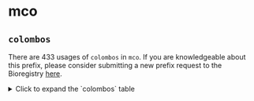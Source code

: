 # mco

## `colombos`

There are 433 usages of `colombos` in `mco`.
If you are knowledgeable about this prefix, please consider submitting a new prefix
request to the Bioregistry [here](https://github.com/biopragmatics/bioregistry/issues/new?assignees=cthoyt&labels=New%2CPrefix&template=new-prefix.yml&title=%5BResource%5D%3A%20colombos).

<details>
<summary>Click to expand the `colombos` table</summary>

| curie                                   |   usages | nodes                                                     |
|-----------------------------------------|----------|-----------------------------------------------------------|
| colombos:MEDIUM.PENASSAY                |        1 | [MCO:0000033](http://purl.obolibrary.org/obo/MCO_0000033) |
| colombos:GraL.OVEREXPRESSION            |        1 | [MCO:0000041](http://purl.obolibrary.org/obo/MCO_0000041) |
| colombos:OD600                          |        1 | [MCO:0000059](http://purl.obolibrary.org/obo/MCO_0000059) |
| colombos:OD600:0.6-0.3                  |        1 | [MCO:0000060](http://purl.obolibrary.org/obo/MCO_0000060) |
| colombos:OD600:0.25                     |        1 | [MCO:0000062](http://purl.obolibrary.org/obo/MCO_0000062) |
| colombos:OD600:1.5                      |        1 | [MCO:0000063](http://purl.obolibrary.org/obo/MCO_0000063) |
| colombos:OD600:0.5                      |        1 | [MCO:0000064](http://purl.obolibrary.org/obo/MCO_0000064) |
| colombos:OD600:0.5-0.1                  |        1 | [MCO:0000066](http://purl.obolibrary.org/obo/MCO_0000066) |
| colombos:greA_b3181.OVEREXPRESSION      |        1 | [MCO:0000070](http://purl.obolibrary.org/obo/MCO_0000070) |
| colombos:GROWTH.PLANKTONIC              |        1 | [MCO:0000085](http://purl.obolibrary.org/obo/MCO_0000085) |
| colombos:arcA_b4401.DELETION            |        1 | [MCO:0000093](http://purl.obolibrary.org/obo/MCO_0000093) |
| colombos:cra.DELETION                   |        1 | [MCO:0000095](http://purl.obolibrary.org/obo/MCO_0000095) |
| colombos:crp_b3357.DELETION             |        1 | [MCO:0000096](http://purl.obolibrary.org/obo/MCO_0000096) |
| colombos:fhlA_b2731.DELETION            |        1 | [MCO:0000098](http://purl.obolibrary.org/obo/MCO_0000098) |
| colombos:fnr_b1334.DELETION             |        1 | [MCO:0000099](http://purl.obolibrary.org/obo/MCO_0000099) |
| colombos:ihfB_b0912.DELETION            |        1 | [MCO:0000103](http://purl.obolibrary.org/obo/MCO_0000103) |
| colombos:lrp_b0889.DELETION             |        1 | [MCO:0000104](http://purl.obolibrary.org/obo/MCO_0000104) |
| colombos:narL_b1221.DELETION            |        1 | [MCO:0000109](http://purl.obolibrary.org/obo/MCO_0000109) |
| colombos:oxyR_b3961.DELETION            |        1 | [MCO:0000111](http://purl.obolibrary.org/obo/MCO_0000111) |
| colombos:relA_b2784.DELETION            |        1 | [MCO:0000113](http://purl.obolibrary.org/obo/MCO_0000113) |
| colombos:rpoS_b2741.DELETION            |        1 | [MCO:0000114](http://purl.obolibrary.org/obo/MCO_0000114) |
| colombos:sdiA_b1916.DELETION            |        1 | [MCO:0000116](http://purl.obolibrary.org/obo/MCO_0000116) |
| colombos:soxR_b4063.DELETION            |        1 | [MCO:0000117](http://purl.obolibrary.org/obo/MCO_0000117) |
| colombos:soxS_b4062.DELETION            |        1 | [MCO:0000119](http://purl.obolibrary.org/obo/MCO_0000119) |
| colombos:spoT_b3650.DELETION            |        1 | [MCO:0000120](http://purl.obolibrary.org/obo/MCO_0000120) |
| colombos:HEATSHOCK                      |        1 | [MCO:0000172](http://purl.obolibrary.org/obo/MCO_0000172) |
| colombos:rpoE_b2573.OVEREXPRESSION      |        1 | [MCO:0000195](http://purl.obolibrary.org/obo/MCO_0000195) |
| colombos:TEMPERATURE:37-7°C             |        1 | [MCO:0000197](http://purl.obolibrary.org/obo/MCO_0000197) |
| colombos:TEMPERATURE:32°C               |        1 | [MCO:0000198](http://purl.obolibrary.org/obo/MCO_0000198) |
| colombos:TEMPERATURE:37°C               |        1 | [MCO:0000199](http://purl.obolibrary.org/obo/MCO_0000199) |
| colombos:GLUCOSE:2_g/L                  |        1 | [MCO:0000278](http://purl.obolibrary.org/obo/MCO_0000278) |
| colombos:GROWTH.PHASE_UNKNOWN           |        1 | [MCO:0000342](http://purl.obolibrary.org/obo/MCO_0000342) |
| colombos:pH:5                           |        1 | [MCO:0000356](http://purl.obolibrary.org/obo/MCO_0000356) |
| colombos:pH:7                           |        1 | [MCO:0000360](http://purl.obolibrary.org/obo/MCO_0000360) |
| colombos:pH:7.6                         |        1 | [MCO:0000361](http://purl.obolibrary.org/obo/MCO_0000361) |
| colombos:GROWTH.LAG:+1                  |        1 | [MCO:0000364](http://purl.obolibrary.org/obo/MCO_0000364) |
| colombos:GROWTH.EXPONENTIAL:+1          |        1 | [MCO:0000366](http://purl.obolibrary.org/obo/MCO_0000366) |
| colombos:GROWTH.TRANSITION              |        1 | [MCO:0000367](http://purl.obolibrary.org/obo/MCO_0000367) |
| colombos:GROWTH.STATIONARY:+1           |        1 | [MCO:0000368](http://purl.obolibrary.org/obo/MCO_0000368) |
| colombos:leuO.OVEREXPRESSION            |        1 | [MCO:0000377](http://purl.obolibrary.org/obo/MCO_0000377) |
| colombos:GROWTH_RATE:0.11-0.03h-1       |        1 | [MCO:0000386](http://purl.obolibrary.org/obo/MCO_0000386) |
| colombos:GROWTH_RATE:0.11h-1            |        1 | [MCO:0000387](http://purl.obolibrary.org/obo/MCO_0000387) |
| colombos:GROWTH_RATE:0.1h-1             |        1 | [MCO:0000388](http://purl.obolibrary.org/obo/MCO_0000388) |
| colombos:GROWTH_RATE:0.46-0.26h-1       |        1 | [MCO:0000389](http://purl.obolibrary.org/obo/MCO_0000389) |
| colombos:GROWTH_RATE:0.11+0.10h-1       |        1 | [MCO:0000390](http://purl.obolibrary.org/obo/MCO_0000390) |
| colombos:GROWTH_RATE:0.11+0.15h-1       |        1 | [MCO:0000391](http://purl.obolibrary.org/obo/MCO_0000391) |
| colombos:GROWTH_RATE:0.46-0.17h-1       |        1 | [MCO:0000392](http://purl.obolibrary.org/obo/MCO_0000392) |
| colombos:GROWTH_RATE:0.3h-1             |        1 | [MCO:0000393](http://purl.obolibrary.org/obo/MCO_0000393) |
| colombos:GROWTH_RATE:0.11+0.20h-1       |        1 | [MCO:0000394](http://purl.obolibrary.org/obo/MCO_0000394) |
| colombos:GROWTH_RATE:0.11+0.25h-1       |        1 | [MCO:0000395](http://purl.obolibrary.org/obo/MCO_0000395) |
| colombos:GROWTH_RATE:0.46-0.07h-1       |        1 | [MCO:0000396](http://purl.obolibrary.org/obo/MCO_0000396) |
| colombos:GROWTH_RATE:0.4h-1             |        1 | [MCO:0000397](http://purl.obolibrary.org/obo/MCO_0000397) |
| colombos:GROWTH_RATE:0.46h-1            |        1 | [MCO:0000398](http://purl.obolibrary.org/obo/MCO_0000398) |
| colombos:GROWTH_RATE:0.11+0.37h-1       |        1 | [MCO:0000399](http://purl.obolibrary.org/obo/MCO_0000399) |
| colombos:GROWTH_RATE:0.1+0.5h-1         |        1 | [MCO:0000400](http://purl.obolibrary.org/obo/MCO_0000400) |
| colombos:GROWTH_RATE:0.1+0.6h-1         |        1 | [MCO:0000401](http://purl.obolibrary.org/obo/MCO_0000401) |
| colombos:gyrA_b2231.D82G_VARIANT        |        1 | [MCO:0000402](http://purl.obolibrary.org/obo/MCO_0000402) |
| colombos:hha_b0460.13D6_VARIANT         |        1 | [MCO:0000403](http://purl.obolibrary.org/obo/MCO_0000403) |
| colombos:hha_b0460.24E9_VARIANT         |        1 | [MCO:0000404](http://purl.obolibrary.org/obo/MCO_0000404) |
| colombos:fhlA_b2731.133_VARIANT         |        1 | [MCO:0000405](http://purl.obolibrary.org/obo/MCO_0000405) |
| colombos:hns_b1237.K57N_VARIANT         |        1 | [MCO:0000406](http://purl.obolibrary.org/obo/MCO_0000406) |
| colombos:mqsR_b3022.2-1_VARIANT         |        1 | [MCO:0000407](http://purl.obolibrary.org/obo/MCO_0000407) |
| colombos:KANAMYCIN:30µg/ml              |        1 | [MCO:0000408](http://purl.obolibrary.org/obo/MCO_0000408) |
| colombos:KANAMYCIN:5µg/ml               |        1 | [MCO:0000409](http://purl.obolibrary.org/obo/MCO_0000409) |
| colombos:SODIUM_BENZOATE:0+0.5%_vol/vol |        1 | [MCO:0000410](http://purl.obolibrary.org/obo/MCO_0000410) |
| colombos:CORM-3:100uM                   |        1 | [MCO:0000411](http://purl.obolibrary.org/obo/MCO_0000411) |
| colombos:IAA:0.5mM                      |        1 | [MCO:0000412](http://purl.obolibrary.org/obo/MCO_0000412) |
| colombos:CO2:5%VOL                      |        1 | [MCO:0000413](http://purl.obolibrary.org/obo/MCO_0000413) |
| colombos:GALACTOSE:4g/L                 |        1 | [MCO:0000414](http://purl.obolibrary.org/obo/MCO_0000414) |
| colombos:LACTOSE:0.15%                  |        1 | [MCO:0000415](http://purl.obolibrary.org/obo/MCO_0000415) |
| colombos:GLYCINE_BETAINE:1mM            |        1 | [MCO:0000416](http://purl.obolibrary.org/obo/MCO_0000416) |
| colombos:GENTAMICIN:5µg/ml              |        1 | [MCO:0000417](http://purl.obolibrary.org/obo/MCO_0000417) |
| colombos:CEFOTAXIME:0.13µg/ml           |        1 | [MCO:0000418](http://purl.obolibrary.org/obo/MCO_0000418) |
| colombos:MEVALONATE:0.01M               |        1 | [MCO:0000419](http://purl.obolibrary.org/obo/MCO_0000419) |
| colombos:MEVALONATE:0.02M               |        1 | [MCO:0000420](http://purl.obolibrary.org/obo/MCO_0000420) |
| colombos:PEROXYNITRITE:300µM            |        1 | [MCO:0000421](http://purl.obolibrary.org/obo/MCO_0000421) |
| colombos:AMOXICILLIN:1μg/ml             |        1 | [MCO:0000422](http://purl.obolibrary.org/obo/MCO_0000422) |
| colombos:GLYPHOSATE:0.2M                |        1 | [MCO:0000423](http://purl.obolibrary.org/obo/MCO_0000423) |
| colombos:CISPLATIN:150uM                |        1 | [MCO:0000424](http://purl.obolibrary.org/obo/MCO_0000424) |
| colombos:BUTANOL:0.8volume_%            |        1 | [MCO:0000426](http://purl.obolibrary.org/obo/MCO_0000426) |
| colombos:BUTANOL:0.9volume_%            |        1 | [MCO:0000427](http://purl.obolibrary.org/obo/MCO_0000427) |
| colombos:BUTANOL:1volume_%              |        1 | [MCO:0000428](http://purl.obolibrary.org/obo/MCO_0000428) |
| colombos:ISOBUTANOL:0.5%volume/vo       |        1 | [MCO:0000429](http://purl.obolibrary.org/obo/MCO_0000429) |
| colombos:ISOBUTANOL:1%volume/vo         |        1 | [MCO:0000430](http://purl.obolibrary.org/obo/MCO_0000430) |
| colombos:AZLOCILLIN:10μg/ml             |        1 | [MCO:0000431](http://purl.obolibrary.org/obo/MCO_0000431) |
| colombos:KCN:100µM                      |        1 | [MCO:0000432](http://purl.obolibrary.org/obo/MCO_0000432) |
| colombos:CEFSULODIN:10µg/ml             |        1 | [MCO:0000433](http://purl.obolibrary.org/obo/MCO_0000433) |
| colombos:CEFSULODIN:60µg/ml             |        1 | [MCO:0000434](http://purl.obolibrary.org/obo/MCO_0000434) |
| colombos:ENROFLOXACINE:0.125µg/ml       |        1 | [MCO:0000435](http://purl.obolibrary.org/obo/MCO_0000435) |
| colombos:ENROFLOXACINE:128µg/ml         |        1 | [MCO:0000436](http://purl.obolibrary.org/obo/MCO_0000436) |
| colombos:MANOSE:1%                      |        1 | [MCO:0000437](http://purl.obolibrary.org/obo/MCO_0000437) |
| colombos:ERYTHROMYCIN:0.075_g/L         |        1 | [MCO:0000438](http://purl.obolibrary.org/obo/MCO_0000438) |
| colombos:MECILLINAM:0.03µg/ml           |        1 | [MCO:0000439](http://purl.obolibrary.org/obo/MCO_0000439) |
| colombos:MECILLINAM:0.3µg/ml            |        1 | [MCO:0000440](http://purl.obolibrary.org/obo/MCO_0000440) |
| colombos:BICYCLOMYCIN:100mcg/ml         |        1 | [MCO:0000441](http://purl.obolibrary.org/obo/MCO_0000441) |
| colombos:BICYCLOMYCIN:10mcg/ml          |        1 | [MCO:0000442](http://purl.obolibrary.org/obo/MCO_0000442) |
| colombos:BICYCLOMYCIN:25mcg/ml          |        1 | [MCO:0000443](http://purl.obolibrary.org/obo/MCO_0000443) |
| colombos:IPTG:1mM                       |        1 | [MCO:0000444](http://purl.obolibrary.org/obo/MCO_0000444) |
| colombos:IPTG:2mM                       |        1 | [MCO:0000445](http://purl.obolibrary.org/obo/MCO_0000445) |
| colombos:SHX:0.5mg/ml                   |        1 | [MCO:0000446](http://purl.obolibrary.org/obo/MCO_0000446) |
| colombos:ISOPENTENOL:0.2vol%            |        1 | [MCO:0000447](http://purl.obolibrary.org/obo/MCO_0000447) |
| colombos:AMPICILIN:20µg/ml              |        1 | [MCO:0000448](http://purl.obolibrary.org/obo/MCO_0000448) |
| colombos:AMPICILIN:5µg/ml               |        1 | [MCO:0000449](http://purl.obolibrary.org/obo/MCO_0000449) |
| colombos:H2O2:0.01mM                    |        1 | [MCO:0000450](http://purl.obolibrary.org/obo/MCO_0000450) |
| colombos:nrdB_b2235.OVEREXPRESSION      |        1 | [MCO:0000451](http://purl.obolibrary.org/obo/MCO_0000451) |
| colombos:umuD_b1183.OVEREXPRESSION      |        1 | [MCO:0000452](http://purl.obolibrary.org/obo/MCO_0000452) |
| colombos:recA_b2699.OVEREXPRESSION      |        1 | [MCO:0000453](http://purl.obolibrary.org/obo/MCO_0000453) |
| colombos:cpxR_b3912.OVEREXPRESSION      |        1 | [MCO:0000454](http://purl.obolibrary.org/obo/MCO_0000454) |
| colombos:nupC_b2393.OVEREXPRESSION      |        1 | [MCO:0000455](http://purl.obolibrary.org/obo/MCO_0000455) |
| colombos:galF_b2042.OVEREXPRESSION      |        1 | [MCO:0000456](http://purl.obolibrary.org/obo/MCO_0000456) |
| colombos:accA_b0185.OVEREXPRESSION      |        1 | [MCO:0000457](http://purl.obolibrary.org/obo/MCO_0000457) |
| colombos:mcrB_b4346.OVEREXPRESSION      |        1 | [MCO:0000458](http://purl.obolibrary.org/obo/MCO_0000458) |
| colombos:menC_b2261.OVEREXPRESSION      |        1 | [MCO:0000459](http://purl.obolibrary.org/obo/MCO_0000459) |
| colombos:cspF_b1558.OVEREXPRESSION      |        1 | [MCO:0000460](http://purl.obolibrary.org/obo/MCO_0000460) |
| colombos:dpiA_b0620.OVEREXPRESSIONx2    |        1 | [MCO:0000461](http://purl.obolibrary.org/obo/MCO_0000461) |
| colombos:accC_b3256.OVEREXPRESSION      |        1 | [MCO:0000462](http://purl.obolibrary.org/obo/MCO_0000462) |
| colombos:ruvA_b1861.OVEREXPRESSION      |        1 | [MCO:0000463](http://purl.obolibrary.org/obo/MCO_0000463) |
| colombos:minD_b1175.OVEREXPRESSION      |        1 | [MCO:0000464](http://purl.obolibrary.org/obo/MCO_0000464) |
| colombos:uspA_b3495.OVEREXPRESSION      |        1 | [MCO:0000465](http://purl.obolibrary.org/obo/MCO_0000465) |
| colombos:folA_b0048.OVEREXPRESSION      |        1 | [MCO:0000466](http://purl.obolibrary.org/obo/MCO_0000466) |
| colombos:hlpA.OVEREXPRESSION            |        1 | [MCO:0000467](http://purl.obolibrary.org/obo/MCO_0000467) |
| colombos:xylR.OVEREXPRESSION            |        1 | [MCO:0000468](http://purl.obolibrary.org/obo/MCO_0000468) |
| colombos:pyrC_b1062.OVEREXPRESSION      |        1 | [MCO:0000469](http://purl.obolibrary.org/obo/MCO_0000469) |
| colombos:ghoS_b4128.OVEREXPRESSION      |        1 | [MCO:0000470](http://purl.obolibrary.org/obo/MCO_0000470) |
| colombos:ihfB_b0912.OVEREXPRESSION      |        1 | [MCO:0000471](http://purl.obolibrary.org/obo/MCO_0000471) |
| colombos:yebF_b1847.OVEREXPRESSION      |        1 | [MCO:0000472](http://purl.obolibrary.org/obo/MCO_0000472) |
| colombos:fadR_b1187.OVEREXPRESSION      |        1 | [MCO:0000473](http://purl.obolibrary.org/obo/MCO_0000473) |
| colombos:dinP_b0231.OVEREXPRESSION      |        1 | [MCO:0000474](http://purl.obolibrary.org/obo/MCO_0000474) |
| colombos:nrdA_b2234.OVEREXPRESSION      |        1 | [MCO:0000475](http://purl.obolibrary.org/obo/MCO_0000475) |
| colombos:holD_b4372.OVEREXPRESSION      |        1 | [MCO:0000476](http://purl.obolibrary.org/obo/MCO_0000476) |
| colombos:fklB_b4207.OVEREXPRESSION      |        1 | [MCO:0000477](http://purl.obolibrary.org/obo/MCO_0000477) |
| colombos:rpoS_b2741.OVEREXPRESSION      |        1 | [MCO:0000478](http://purl.obolibrary.org/obo/MCO_0000478) |
| colombos:mqsR_b3022.OVEREXPRESSION      |        1 | [MCO:0000479](http://purl.obolibrary.org/obo/MCO_0000479) |
| colombos:gyrI_b2009.OVEREXPRESSION      |        1 | [MCO:0000480](http://purl.obolibrary.org/obo/MCO_0000480) |
| colombos:greB_b3406.OVEREXPRESSION      |        1 | [MCO:0000481](http://purl.obolibrary.org/obo/MCO_0000481) |
| colombos:emrR.OVEREXPRESSION            |        1 | [MCO:0000482](http://purl.obolibrary.org/obo/MCO_0000482) |
| colombos:dinI_b1061.OVEREXPRESSION      |        1 | [MCO:0000483](http://purl.obolibrary.org/obo/MCO_0000483) |
| colombos:relE_b1563.OVEREXPRESSION      |        1 | [MCO:0000484](http://purl.obolibrary.org/obo/MCO_0000484) |
| colombos:mqsA_b3021.OVEREXPRESSION      |        1 | [MCO:0000485](http://purl.obolibrary.org/obo/MCO_0000485) |
| colombos:rpoH_b3461.OVEREXPRESSION      |        1 | [MCO:0000486](http://purl.obolibrary.org/obo/MCO_0000486) |
| colombos:yoeB_b4539.OVEREXPRESSION      |        1 | [MCO:0000487](http://purl.obolibrary.org/obo/MCO_0000487) |
| colombos:rimI_b4373.OVEREXPRESSION      |        1 | [MCO:0000488](http://purl.obolibrary.org/obo/MCO_0000488) |
| colombos:gyrA_b2231.OVEREXPRESSION      |        1 | [MCO:0000489](http://purl.obolibrary.org/obo/MCO_0000489) |
| colombos:minE_b1174.OVEREXPRESSION      |        1 | [MCO:0000490](http://purl.obolibrary.org/obo/MCO_0000490) |
| colombos:rstB_b1609.OVEREXPRESSION      |        1 | [MCO:0000491](http://purl.obolibrary.org/obo/MCO_0000491) |
| colombos:mazF_b2782.OVEREXPRESSION      |        1 | [MCO:0000492](http://purl.obolibrary.org/obo/MCO_0000492) |
| colombos:dnaN_b3701.OVEREXPRESSION      |        1 | [MCO:0000493](http://purl.obolibrary.org/obo/MCO_0000493) |
| colombos:uvrA_b4058.OVEREXPRESSION      |        1 | [MCO:0000494](http://purl.obolibrary.org/obo/MCO_0000494) |
| colombos:dnaT_b4362.OVEREXPRESSION      |        1 | [MCO:0000495](http://purl.obolibrary.org/obo/MCO_0000495) |
| colombos:ldrA_b4419.OVEREXPRESSION      |        1 | [MCO:0000496](http://purl.obolibrary.org/obo/MCO_0000496) |
| colombos:ruvC_b1863.OVEREXPRESSION      |        1 | [MCO:0000497](http://purl.obolibrary.org/obo/MCO_0000497) |
| colombos:sulA_b0958.OVEREXPRESSION      |        1 | [MCO:0000498](http://purl.obolibrary.org/obo/MCO_0000498) |
| colombos:sdiA_b1916.OVEREXPRESSION      |        1 | [MCO:0000499](http://purl.obolibrary.org/obo/MCO_0000499) |
| colombos:gcvR_b2479.OVEREXPRESSION      |        1 | [MCO:0000500](http://purl.obolibrary.org/obo/MCO_0000500) |
| colombos:dnaA_b3702.OVEREXPRESSION      |        1 | [MCO:0000501](http://purl.obolibrary.org/obo/MCO_0000501) |
| colombos:hcaR_b2537.OVEREXPRESSION      |        1 | [MCO:0000502](http://purl.obolibrary.org/obo/MCO_0000502) |
| colombos:murI_b3967.OVEREXPRESSION      |        1 | [MCO:0000503](http://purl.obolibrary.org/obo/MCO_0000503) |
| colombos:bglJ.OVEREXPRESSION            |        1 | [MCO:0000504](http://purl.obolibrary.org/obo/MCO_0000504) |
| colombos:accD_b2316.OVEREXPRESSION      |        1 | [MCO:0000505](http://purl.obolibrary.org/obo/MCO_0000505) |
| colombos:yfjF_b2618.OVEREXPRESSION      |        1 | [MCO:0000506](http://purl.obolibrary.org/obo/MCO_0000506) |
| colombos:rraA_b3929.OVEREXPRESSION      |        1 | [MCO:0000507](http://purl.obolibrary.org/obo/MCO_0000507) |
| colombos:menB_b2262.OVEREXPRESSION      |        1 | [MCO:0000508](http://purl.obolibrary.org/obo/MCO_0000508) |
| colombos:hscA_b2526.OVEREXPRESSION      |        1 | [MCO:0000509](http://purl.obolibrary.org/obo/MCO_0000509) |
| colombos:accB_b3255.OVEREXPRESSION      |        1 | [MCO:0000510](http://purl.obolibrary.org/obo/MCO_0000510) |
| colombos:zipA_b2412.OVEREXPRESSION      |        1 | [MCO:0000511](http://purl.obolibrary.org/obo/MCO_0000511) |
| colombos:crcB_b0624.OVEREXPRESSION      |        1 | [MCO:0000512](http://purl.obolibrary.org/obo/MCO_0000512) |
| colombos:sbcB_b2011.OVEREXPRESSION      |        1 | [MCO:0000513](http://purl.obolibrary.org/obo/MCO_0000513) |
| colombos:mcrC_b4345.OVEREXPRESSION      |        1 | [MCO:0000514](http://purl.obolibrary.org/obo/MCO_0000514) |
| colombos:lexA_b4043.OVEREXPRESSION      |        1 | [MCO:0000515](http://purl.obolibrary.org/obo/MCO_0000515) |
| colombos:bcp_b2480.OVEREXPRESSION       |        1 | [MCO:0000516](http://purl.obolibrary.org/obo/MCO_0000516) |
| colombos:crp_b3357.OVEREXPRESSION       |        1 | [MCO:0000517](http://purl.obolibrary.org/obo/MCO_0000517) |
| colombos:dam_b3387.OVEREXPRESSION       |        1 | [MCO:0000518](http://purl.obolibrary.org/obo/MCO_0000518) |
| colombos:dinJ_b0226.OVEREXPRESSION      |        1 | [MCO:0000519](http://purl.obolibrary.org/obo/MCO_0000519) |
| colombos:H2O2:0.3mM                     |        1 | [MCO:0000520](http://purl.obolibrary.org/obo/MCO_0000520) |
| colombos:era_b2566.OVEREXPRESSION       |        1 | [MCO:0000521](http://purl.obolibrary.org/obo/MCO_0000521) |
| colombos:fis_b3261.OVEREXPRESSION       |        1 | [MCO:0000522](http://purl.obolibrary.org/obo/MCO_0000522) |
| colombos:hha_b0460.OVEREXPRESSION       |        1 | [MCO:0000523](http://purl.obolibrary.org/obo/MCO_0000523) |
| colombos:lon_b0439.OVEREXPRESSION       |        1 | [MCO:0000524](http://purl.obolibrary.org/obo/MCO_0000524) |
| colombos:rsd_b3995.OVEREXPRESSION       |        1 | [MCO:0000525](http://purl.obolibrary.org/obo/MCO_0000525) |
| colombos:ybjN-b0853.OVEREXPRESSION      |        1 | [MCO:0000526](http://purl.obolibrary.org/obo/MCO_0000526) |
| colombos:aceE_b0114.DELETION            |        1 | [MCO:0000527](http://purl.obolibrary.org/obo/MCO_0000527) |
| colombos:adiA_b4117.DELETION            |        1 | [MCO:0000528](http://purl.obolibrary.org/obo/MCO_0000528) |
| colombos:appY_b0564.DELETION            |        1 | [MCO:0000529](http://purl.obolibrary.org/obo/MCO_0000529) |
| colombos:argR_b3237.DELETION            |        1 | [MCO:0000530](http://purl.obolibrary.org/obo/MCO_0000530) |
| colombos:cadA_b4131.DELETION            |        1 | [MCO:0000531](http://purl.obolibrary.org/obo/MCO_0000531) |
| colombos:cadB_b4132.DELETION            |        1 | [MCO:0000532](http://purl.obolibrary.org/obo/MCO_0000532) |
| colombos:cnu_b1625.DELETION             |        1 | [MCO:0000533](http://purl.obolibrary.org/obo/MCO_0000533) |
| colombos:cpxA_b3911.DELETION            |        1 | [MCO:0000534](http://purl.obolibrary.org/obo/MCO_0000534) |
| colombos:creb_b4398.DELETION            |        1 | [MCO:0000535](http://purl.obolibrary.org/obo/MCO_0000535) |
| colombos:crl_b0240.DELETION             |        1 | [MCO:0000536](http://purl.obolibrary.org/obo/MCO_0000536) |
| colombos:cueO_b0123.DELETION            |        1 | [MCO:0000537](http://purl.obolibrary.org/obo/MCO_0000537) |
| colombos:cysB_b1275.DELETION            |        1 | [MCO:0000538](http://purl.obolibrary.org/obo/MCO_0000538) |
| colombos:cysQ_b4214.DELETION            |        1 | [MCO:0000539](http://purl.obolibrary.org/obo/MCO_0000539) |
| colombos:dam_b3387.DELETION             |        1 | [MCO:0000540](http://purl.obolibrary.org/obo/MCO_0000540) |
| colombos:dksA_b0145.DELETION            |        1 | [MCO:0000541](http://purl.obolibrary.org/obo/MCO_0000541) |
| colombos:dnaJ_b0015.DELETION            |        1 | [MCO:0000542](http://purl.obolibrary.org/obo/MCO_0000542) |
| colombos:dppA_b3544.DELETION            |        1 | [MCO:0000543](http://purl.obolibrary.org/obo/MCO_0000543) |
| colombos:dppB_b3543.DELETION            |        1 | [MCO:0000544](http://purl.obolibrary.org/obo/MCO_0000544) |
| colombos:dppC_b3542.DELETION            |        1 | [MCO:0000545](http://purl.obolibrary.org/obo/MCO_0000545) |
| colombos:dppD_b3541.DELETION            |        1 | [MCO:0000546](http://purl.obolibrary.org/obo/MCO_0000546) |
| colombos:dppF_b3540.DELETION            |        1 | [MCO:0000547](http://purl.obolibrary.org/obo/MCO_0000547) |
| colombos:eno_b2779.DELETION             |        1 | [MCO:0000548](http://purl.obolibrary.org/obo/MCO_0000548) |
| colombos:fis_b3261.DELETION             |        1 | [MCO:0000549](http://purl.obolibrary.org/obo/MCO_0000549) |
| colombos:flhC_b1891.DELETION            |        1 | [MCO:0000550](http://purl.obolibrary.org/obo/MCO_0000550) |
| colombos:flhD_b1892.DELETION            |        1 | [MCO:0000551](http://purl.obolibrary.org/obo/MCO_0000551) |
| colombos:fur_b0683.DELETION             |        1 | [MCO:0000552](http://purl.obolibrary.org/obo/MCO_0000552) |
| colombos:gadB_b1493.DELETION            |        1 | [MCO:0000553](http://purl.obolibrary.org/obo/MCO_0000553) |
| colombos:gadW_b3515.DELETION            |        1 | [MCO:0000554](http://purl.obolibrary.org/obo/MCO_0000554) |
| colombos:gadX_b3516.DELETION            |        1 | [MCO:0000555](http://purl.obolibrary.org/obo/MCO_0000555) |
| colombos:gcvP_b2903.DELETION            |        1 | [MCO:0000556](http://purl.obolibrary.org/obo/MCO_0000556) |
| colombos:gcvT_b2905.DELETION            |        1 | [MCO:0000557](http://purl.obolibrary.org/obo/MCO_0000557) |
| colombos:gss_b2988.DELETION             |        1 | [MCO:0000558](http://purl.obolibrary.org/obo/MCO_0000558) |
| colombos:had_b2496.DELETION             |        1 | [MCO:0000560](http://purl.obolibrary.org/obo/MCO_0000560) |
| colombos:hcaR_b2537.DELETION            |        1 | [MCO:0000561](http://purl.obolibrary.org/obo/MCO_0000561) |
| colombos:hdeA_b3510.DELETION            |        1 | [MCO:0000562](http://purl.obolibrary.org/obo/MCO_0000562) |
| colombos:hdeB_b3509.DELETION            |        1 | [MCO:0000563](http://purl.obolibrary.org/obo/MCO_0000563) |
| colombos:hfq_b4172.DELETION             |        1 | [MCO:0000564](http://purl.obolibrary.org/obo/MCO_0000564) |
| colombos:hha_b0460.DELETION             |        1 | [MCO:0000565](http://purl.obolibrary.org/obo/MCO_0000565) |
| colombos:hmp_b2552.DELETION             |        1 | [MCO:0000566](http://purl.obolibrary.org/obo/MCO_0000566) |
| colombos:hns_b1237.DELETION             |        1 | [MCO:0000567](http://purl.obolibrary.org/obo/MCO_0000567) |
| colombos:hslJ_b1379.DELETION            |        1 | [MCO:0000568](http://purl.obolibrary.org/obo/MCO_0000568) |
| colombos:ihfa_b1712.DELETION            |        1 | [MCO:0000569](http://purl.obolibrary.org/obo/MCO_0000569) |
| colombos:iscR_b2531.DELETION            |        1 | [MCO:0000570](http://purl.obolibrary.org/obo/MCO_0000570) |
| colombos:kdpE_b0694.DELETION            |        1 | [MCO:0000571](http://purl.obolibrary.org/obo/MCO_0000571) |
| colombos:ldcC_b0186.DELETION            |        1 | [MCO:0000572](http://purl.obolibrary.org/obo/MCO_0000572) |
| colombos:lexA_b4043.DELETION            |        1 | [MCO:0000573](http://purl.obolibrary.org/obo/MCO_0000573) |
| colombos:lon_b0439.DELETION             |        1 | [MCO:0000574](http://purl.obolibrary.org/obo/MCO_0000574) |
| colombos:lsrK_b1511.DELETION            |        1 | [MCO:0000575](http://purl.obolibrary.org/obo/MCO_0000575) |
| colombos:lsrR_b1512.DELETION            |        1 | [MCO:0000576](http://purl.obolibrary.org/obo/MCO_0000576) |
| colombos:luxS_b2687.DELETION            |        1 | [MCO:0000577](http://purl.obolibrary.org/obo/MCO_0000577) |
| colombos:mazF_b2782.DELETION            |        1 | [MCO:0000578](http://purl.obolibrary.org/obo/MCO_0000578) |
| colombos:melR_b4118.DELETION            |        1 | [MCO:0000579](http://purl.obolibrary.org/obo/MCO_0000579) |
| colombos:metJ_b3938.DELETION            |        1 | [MCO:0000580](http://purl.obolibrary.org/obo/MCO_0000580) |
| colombos:mgrR_b4698.DELETION            |        1 | [MCO:0000581](http://purl.obolibrary.org/obo/MCO_0000581) |
| colombos:mnmE_b3706.DELETION            |        1 | [MCO:0000582](http://purl.obolibrary.org/obo/MCO_0000582) |
| colombos:mntR_b0817.DELETION            |        1 | [MCO:0000583](http://purl.obolibrary.org/obo/MCO_0000583) |
| colombos:mqsR_b3022.DELETION            |        1 | [MCO:0000584](http://purl.obolibrary.org/obo/MCO_0000584) |
| colombos:mutS_b2733.DELETION            |        1 | [MCO:0000585](http://purl.obolibrary.org/obo/MCO_0000585) |
| colombos:narP_b2193.DELETION            |        1 | [MCO:0000586](http://purl.obolibrary.org/obo/MCO_0000586) |
| colombos:narX_b1222.DELETION            |        1 | [MCO:0000587](http://purl.obolibrary.org/obo/MCO_0000587) |
| colombos:norR_b2709.DELETION            |        1 | [MCO:0000588](http://purl.obolibrary.org/obo/MCO_0000588) |
| colombos:nusA_b3169.DELETION            |        1 | [MCO:0000589](http://purl.obolibrary.org/obo/MCO_0000589) |
| colombos:nusG_b3982.DELETION            |        1 | [MCO:0000590](http://purl.obolibrary.org/obo/MCO_0000590) |
| colombos:pgi_b4025.DELETION             |        1 | [MCO:0000591](http://purl.obolibrary.org/obo/MCO_0000591) |
| colombos:phoB_b0399.DELETION            |        1 | [MCO:0000592](http://purl.obolibrary.org/obo/MCO_0000592) |
| colombos:phoH_b1020.DELETION            |        1 | [MCO:0000593](http://purl.obolibrary.org/obo/MCO_0000593) |
| colombos:phoP_b1130.DELETION            |        1 | [MCO:0000594](http://purl.obolibrary.org/obo/MCO_0000594) |
| colombos:phoQ_b1129.DELETION            |        1 | [MCO:0000595](http://purl.obolibrary.org/obo/MCO_0000595) |
| colombos:phoU_b3724.DELETION            |        1 | [MCO:0000596](http://purl.obolibrary.org/obo/MCO_0000596) |
| colombos:pnp_b3164.DELETION             |        1 | [MCO:0000597](http://purl.obolibrary.org/obo/MCO_0000597) |
| colombos:ppsA_b1702.DELETION            |        1 | [MCO:0000598](http://purl.obolibrary.org/obo/MCO_0000598) |
| colombos:ptsN_b3204.DELETION            |        1 | [MCO:0000599](http://purl.obolibrary.org/obo/MCO_0000599) |
| colombos:qor_b4051.DELETION             |        1 | [MCO:0000600](http://purl.obolibrary.org/obo/MCO_0000600) |
| colombos:qseB_b3025.DELETION            |        1 | [MCO:0000601](http://purl.obolibrary.org/obo/MCO_0000601) |
| colombos:qseC_b3026.DELETION            |        1 | [MCO:0000602](http://purl.obolibrary.org/obo/MCO_0000602) |
| colombos:recA_b2699.DELETION            |        1 | [MCO:0000603](http://purl.obolibrary.org/obo/MCO_0000603) |
| colombos:recE_b1350.DELETION            |        1 | [MCO:0000604](http://purl.obolibrary.org/obo/MCO_0000604) |
| colombos:rhlB_b3780.DELETION            |        1 | [MCO:0000605](http://purl.obolibrary.org/obo/MCO_0000605) |
| colombos:ribB_b3041.DELETION            |        1 | [MCO:0000606](http://purl.obolibrary.org/obo/MCO_0000606) |
| colombos:rne_b1084.DELETION             |        1 | [MCO:0000607](http://purl.obolibrary.org/obo/MCO_0000607) |
| colombos:rng_b3247.DELETION             |        1 | [MCO:0000608](http://purl.obolibrary.org/obo/MCO_0000608) |
| colombos:rpoN_b3202.DELETION            |        1 | [MCO:0000609](http://purl.obolibrary.org/obo/MCO_0000609) |
| colombos:rraA_b3929.DELETION            |        1 | [MCO:0000610](http://purl.obolibrary.org/obo/MCO_0000610) |
| colombos:rseA_b2572.DELETION            |        1 | [MCO:0000611](http://purl.obolibrary.org/obo/MCO_0000611) |
| colombos:rutR_b1013.DELETION            |        1 | [MCO:0000612](http://purl.obolibrary.org/obo/MCO_0000612) |
| colombos:seqA_b0687.DELETION            |        1 | [MCO:0000613](http://purl.obolibrary.org/obo/MCO_0000613) |
| colombos:sgrR_b0069.DELETION            |        1 | [MCO:0000614](http://purl.obolibrary.org/obo/MCO_0000614) |
| colombos:sgrS_b4577.DELETION            |        1 | [MCO:0000615](http://purl.obolibrary.org/obo/MCO_0000615) |
| colombos:speA_b2938.DELETION            |        1 | [MCO:0000616](http://purl.obolibrary.org/obo/MCO_0000616) |
| colombos:speB_b2937.DELETION            |        1 | [MCO:0000617](http://purl.obolibrary.org/obo/MCO_0000617) |
| colombos:speC_b2965.DELETION            |        1 | [MCO:0000618](http://purl.obolibrary.org/obo/MCO_0000618) |
| colombos:speD_b0120.DELETION            |        1 | [MCO:0000619](http://purl.obolibrary.org/obo/MCO_0000619) |
| colombos:speE_b0121.DELETION            |        1 | [MCO:0000620](http://purl.obolibrary.org/obo/MCO_0000620) |
| colombos:speF_b0693.DELETION            |        1 | [MCO:0000621](http://purl.obolibrary.org/obo/MCO_0000621) |
| colombos:spy_b1743.DELETION             |        1 | [MCO:0000622](http://purl.obolibrary.org/obo/MCO_0000622) |
| colombos:stpA_b2669.DELETION            |        1 | [MCO:0000623](http://purl.obolibrary.org/obo/MCO_0000623) |
| colombos:sucA_b0726.DELETION            |        1 | [MCO:0000624](http://purl.obolibrary.org/obo/MCO_0000624) |
| colombos:sucB_b0727.DELETION            |        1 | [MCO:0000625](http://purl.obolibrary.org/obo/MCO_0000625) |
| colombos:tnaA_b3708.DELETION            |        1 | [MCO:0000626](http://purl.obolibrary.org/obo/MCO_0000626) |
| colombos:trpE_b1264.DELETION            |        1 | [MCO:0000627](http://purl.obolibrary.org/obo/MCO_0000627) |
| colombos:trpR_b4393.DELETION            |        1 | [MCO:0000628](http://purl.obolibrary.org/obo/MCO_0000628) |
| colombos:ubiE_b3833.DELETION            |        1 | [MCO:0000629](http://purl.obolibrary.org/obo/MCO_0000629) |
| colombos:ycaD_b0898.DELETION            |        1 | [MCO:0000630](http://purl.obolibrary.org/obo/MCO_0000630) |
| colombos:yceB_b1063.DELETION            |        1 | [MCO:0000631](http://purl.obolibrary.org/obo/MCO_0000631) |
| colombos:yceP_b1060.DELETION            |        1 | [MCO:0000632](http://purl.obolibrary.org/obo/MCO_0000632) |
| colombos:ycfR_b1112.DELETION            |        1 | [MCO:0000633](http://purl.obolibrary.org/obo/MCO_0000633) |
| colombos:ychH_b1205.DELETION            |        1 | [MCO:0000634](http://purl.obolibrary.org/obo/MCO_0000634) |
| colombos:ydcR_b1439.DELETION            |        1 | [MCO:0000635](http://purl.obolibrary.org/obo/MCO_0000635) |
| colombos:ygiN_b3029.DELETION            |        1 | [MCO:0000636](http://purl.obolibrary.org/obo/MCO_0000636) |
| colombos:ygiW_b3024.DELETION            |        1 | [MCO:0000637](http://purl.obolibrary.org/obo/MCO_0000637) |
| colombos:yjbJ_b4045.DELETION            |        1 | [MCO:0000638](http://purl.obolibrary.org/obo/MCO_0000638) |
| colombos:yjiR_b4340.DELETION            |        1 | [MCO:0000639](http://purl.obolibrary.org/obo/MCO_0000639) |
| colombos:yliH_b0836.DELETION            |        1 | [MCO:0000640](http://purl.obolibrary.org/obo/MCO_0000640) |
| colombos:ymgB_b1166.DELETION            |        1 | [MCO:0000641](http://purl.obolibrary.org/obo/MCO_0000641) |
| colombos:yncC_b1450.DELETION            |        1 | [MCO:0000642](http://purl.obolibrary.org/obo/MCO_0000642) |
| colombos:yqhC-b3010.DELETION            |        1 | [MCO:0000643](http://purl.obolibrary.org/obo/MCO_0000643) |
| colombos:cobB-b1120.DELETION            |        1 | [MCO:0000644](http://purl.obolibrary.org/obo/MCO_0000644) |
| colombos:nsrR-b4178.DELETION            |        1 | [MCO:0000645](http://purl.obolibrary.org/obo/MCO_0000645) |
| colombos:pflB.DELETION                  |        1 | [MCO:0000646](http://purl.obolibrary.org/obo/MCO_0000646) |
| colombos:mazE-b2783.DELETION            |        1 | [MCO:0000647](http://purl.obolibrary.org/obo/MCO_0000647) |
| colombos:yjgI-b4249.DELETION            |        1 | [MCO:0000648](http://purl.obolibrary.org/obo/MCO_0000648) |
| colombos:ybjN-b0853.DELETION            |        1 | [MCO:0000649](http://purl.obolibrary.org/obo/MCO_0000649) |
| colombos:yjjP.DELETION                  |        1 | [MCO:0000650](http://purl.obolibrary.org/obo/MCO_0000650) |
| colombos:bglJ.DELETION                  |        1 | [MCO:0000651](http://purl.obolibrary.org/obo/MCO_0000651) |
| colombos:trpA.b1260.DELETION            |        1 | [MCO:0000652](http://purl.obolibrary.org/obo/MCO_0000652) |
| colombos:yjjQ.DELETION                  |        1 | [MCO:0000653](http://purl.obolibrary.org/obo/MCO_0000653) |
| colombos:rcsB.DELETION                  |        1 | [MCO:0000654](http://purl.obolibrary.org/obo/MCO_0000654) |
| colombos:rimO.DELETION                  |        1 | [MCO:0000655](http://purl.obolibrary.org/obo/MCO_0000655) |
| colombos:ycaO.DELETION                  |        1 | [MCO:0000657](http://purl.obolibrary.org/obo/MCO_0000657) |
| colombos:ldhA.DELETION                  |        1 | [MCO:0000658](http://purl.obolibrary.org/obo/MCO_0000658) |
| colombos:leuO.DELETION                  |        1 | [MCO:0000659](http://purl.obolibrary.org/obo/MCO_0000659) |
| colombos:yjgk.DELETION                  |        1 | [MCO:0000660](http://purl.obolibrary.org/obo/MCO_0000660) |
| colombos:qseF.DELETION                  |        1 | [MCO:0000661](http://purl.obolibrary.org/obo/MCO_0000661) |
| colombos:MEDIUM.REAL_HUMAN              |        1 | [MCO:0000662](http://purl.obolibrary.org/obo/MCO_0000662) |
| colombos:MEDIUM.MOPS_RICH               |        1 | [MCO:0000663](http://purl.obolibrary.org/obo/MCO_0000663) |
| colombos:MEDIUM.ACSH:+1                 |        1 | [MCO:0000664](http://purl.obolibrary.org/obo/MCO_0000664) |
| colombos:H2O2:1mM                       |        1 | [MCO:0000665](http://purl.obolibrary.org/obo/MCO_0000665) |
| colombos:MEDIUM.SynH                    |        1 | [MCO:0000666](http://purl.obolibrary.org/obo/MCO_0000666) |
| colombos:MEDIUM.LT                      |        1 | [MCO:0000667](http://purl.obolibrary.org/obo/MCO_0000667) |
| colombos:MEDIUM.OSMOPROTECTANTS         |        1 | [MCO:0000668](http://purl.obolibrary.org/obo/MCO_0000668) |
| colombos:OD536                          |        1 | [MCO:0000669](http://purl.obolibrary.org/obo/MCO_0000669) |
| colombos:OD536:0.1                      |        1 | [MCO:0000670](http://purl.obolibrary.org/obo/MCO_0000670) |
| colombos:OD550                          |        1 | [MCO:0000671](http://purl.obolibrary.org/obo/MCO_0000671) |
| colombos:OD600:0.03                     |        1 | [MCO:0000672](http://purl.obolibrary.org/obo/MCO_0000672) |
| colombos:OD600:0.05                     |        1 | [MCO:0000673](http://purl.obolibrary.org/obo/MCO_0000673) |
| colombos:OD600:0.5-0.4                  |        1 | [MCO:0000674](http://purl.obolibrary.org/obo/MCO_0000674) |
| colombos:OD600:0.15                     |        1 | [MCO:0000675](http://purl.obolibrary.org/obo/MCO_0000675) |
| colombos:OD600:0.2                      |        1 | [MCO:0000676](http://purl.obolibrary.org/obo/MCO_0000676) |
| colombos:OD600:0.35                     |        1 | [MCO:0000677](http://purl.obolibrary.org/obo/MCO_0000677) |
| colombos:OD600:0.6                      |        1 | [MCO:0000678](http://purl.obolibrary.org/obo/MCO_0000678) |
| colombos:OD600:0.7                      |        1 | [MCO:0000679](http://purl.obolibrary.org/obo/MCO_0000679) |
| colombos:OD600:0.8                      |        1 | [MCO:0000680](http://purl.obolibrary.org/obo/MCO_0000680) |
| colombos:OD600:0.9                      |        1 | [MCO:0000681](http://purl.obolibrary.org/obo/MCO_0000681) |
| colombos:OD600:0.95                     |        1 | [MCO:0000682](http://purl.obolibrary.org/obo/MCO_0000682) |
| colombos:OD600:1.0                      |        1 | [MCO:0000683](http://purl.obolibrary.org/obo/MCO_0000683) |
| colombos:OD600:1.1                      |        1 | [MCO:0000684](http://purl.obolibrary.org/obo/MCO_0000684) |
| colombos:OD600:1.6                      |        1 | [MCO:0000685](http://purl.obolibrary.org/obo/MCO_0000685) |
| colombos:OD600:1.7                      |        1 | [MCO:0000686](http://purl.obolibrary.org/obo/MCO_0000686) |
| colombos:OD600:4+6                      |        1 | [MCO:0000687](http://purl.obolibrary.org/obo/MCO_0000687) |
| colombos:OD600:15                       |        1 | [MCO:0000688](http://purl.obolibrary.org/obo/MCO_0000688) |
| colombos:OD600:2                        |        1 | [MCO:0000689](http://purl.obolibrary.org/obo/MCO_0000689) |
| colombos:OD600:2.4                      |        1 | [MCO:0000690](http://purl.obolibrary.org/obo/MCO_0000690) |
| colombos:OD600:4                        |        1 | [MCO:0000691](http://purl.obolibrary.org/obo/MCO_0000691) |
| colombos:OD600:0.5+0.8                  |        1 | [MCO:0000692](http://purl.obolibrary.org/obo/MCO_0000692) |
| colombos:OD600:0.5+2.2                  |        1 | [MCO:0000693](http://purl.obolibrary.org/obo/MCO_0000693) |
| colombos:OD600:0.5+4.0                  |        1 | [MCO:0000694](http://purl.obolibrary.org/obo/MCO_0000694) |
| colombos:OD600:0.5+4.2                  |        1 | [MCO:0000695](http://purl.obolibrary.org/obo/MCO_0000695) |
| colombos:OD600:0.5+4.3                  |        1 | [MCO:0000696](http://purl.obolibrary.org/obo/MCO_0000696) |
| colombos:TEMPERATURE:20°C               |        1 | [MCO:0000697](http://purl.obolibrary.org/obo/MCO_0000697) |
| colombos:TEMPERATURE:37-12°C            |        1 | [MCO:0000698](http://purl.obolibrary.org/obo/MCO_0000698) |
| colombos:TEMPERATURE:26°C               |        1 | [MCO:0000699](http://purl.obolibrary.org/obo/MCO_0000699) |
| colombos:TEMPERATURE:33°C               |        1 | [MCO:0000700](http://purl.obolibrary.org/obo/MCO_0000700) |
| colombos:TEMPERATURE:34°C               |        1 | [MCO:0000701](http://purl.obolibrary.org/obo/MCO_0000701) |
| colombos:TEMPERATURE:35.7°C             |        1 | [MCO:0000702](http://purl.obolibrary.org/obo/MCO_0000702) |
| colombos:TEMPERATURE:30-7°C             |        1 | [MCO:0000703](http://purl.obolibrary.org/obo/MCO_0000703) |
| colombos:TEMPERATURE:37-21°C            |        1 | [MCO:0000704](http://purl.obolibrary.org/obo/MCO_0000704) |
| colombos:TEMPERATURE:37-22°C            |        1 | [MCO:0000705](http://purl.obolibrary.org/obo/MCO_0000705) |
| colombos:H2O2:2mM                       |        1 | [MCO:0000706](http://purl.obolibrary.org/obo/MCO_0000706) |
| colombos:TEMPERATURE:30+13°C            |        1 | [MCO:0000707](http://purl.obolibrary.org/obo/MCO_0000707) |
| colombos:TEMPERATURE:37+13°C            |        1 | [MCO:0000708](http://purl.obolibrary.org/obo/MCO_0000708) |
| colombos:TEMPERATURE:37+21°C            |        1 | [MCO:0000709](http://purl.obolibrary.org/obo/MCO_0000709) |
| colombos:TEMPERATURE:37+23°C            |        1 | [MCO:0000710](http://purl.obolibrary.org/obo/MCO_0000710) |
| colombos:TEMPERATURE:37+34°C            |        1 | [MCO:0000711](http://purl.obolibrary.org/obo/MCO_0000711) |
| colombos:TEMPERATURE:37+5°C             |        1 | [MCO:0000712](http://purl.obolibrary.org/obo/MCO_0000712) |
| colombos:TEMPERATURE:37+8°C             |        1 | [MCO:0000713](http://purl.obolibrary.org/obo/MCO_0000713) |
| colombos:pH:7-1.5                       |        1 | [MCO:0000714](http://purl.obolibrary.org/obo/MCO_0000714) |
| colombos:pH:7-2.5                       |        1 | [MCO:0000715](http://purl.obolibrary.org/obo/MCO_0000715) |
| colombos:pH:7-1.3                       |        1 | [MCO:0000716](http://purl.obolibrary.org/obo/MCO_0000716) |
| colombos:pH:7+1.5                       |        1 | [MCO:0000717](http://purl.obolibrary.org/obo/MCO_0000717) |
| colombos:pH:5+3.7                       |        1 | [MCO:0000718](http://purl.obolibrary.org/obo/MCO_0000718) |
| colombos:pH:7+4.8                       |        1 | [MCO:0000719](http://purl.obolibrary.org/obo/MCO_0000719) |
| colombos:pH:3.5                         |        1 | [MCO:0000720](http://purl.obolibrary.org/obo/MCO_0000720) |
| colombos:pH:5.3                         |        1 | [MCO:0000721](http://purl.obolibrary.org/obo/MCO_0000721) |
| colombos:pH:7.4                         |        1 | [MCO:0000722](http://purl.obolibrary.org/obo/MCO_0000722) |
| colombos:H2O2:5.88mM                    |        1 | [MCO:0000723](http://purl.obolibrary.org/obo/MCO_0000723) |
| colombos:H2O2:10mM                      |        1 | [MCO:0000724](http://purl.obolibrary.org/obo/MCO_0000724) |
| colombos:H2O2:20mM                      |        1 | [MCO:0000725](http://purl.obolibrary.org/obo/MCO_0000725) |
| colombos:H2O2:30mM                      |        1 | [MCO:0000726](http://purl.obolibrary.org/obo/MCO_0000726) |
| colombos:TPEN:10µM                      |        1 | [MCO:0000727](http://purl.obolibrary.org/obo/MCO_0000727) |
| colombos:PYRUVATE:2g/L                  |        1 | [MCO:0000728](http://purl.obolibrary.org/obo/MCO_0000728) |
| colombos:ACETATE:2_g/L                  |        1 | [MCO:0000729](http://purl.obolibrary.org/obo/MCO_0000729) |
| colombos:ALANINE:2_g/L                  |        1 | [MCO:0000730](http://purl.obolibrary.org/obo/MCO_0000730) |
| colombos:AUTO_INDUCER_2:0.1mM           |        1 | [MCO:0000731](http://purl.obolibrary.org/obo/MCO_0000731) |
| colombos:BENZALKONIUM_CHLORIDE:50ppm    |        1 | [MCO:0000732](http://purl.obolibrary.org/obo/MCO_0000732) |
| colombos:CCCP:800µM                     |        1 | [MCO:0000733](http://purl.obolibrary.org/obo/MCO_0000733) |
| colombos:ETHANOL:1.5%_volume/v          |        1 | [MCO:0000734](http://purl.obolibrary.org/obo/MCO_0000734) |
| colombos:ETHANOL:15%_volume/v           |        1 | [MCO:0000735](http://purl.obolibrary.org/obo/MCO_0000735) |
| colombos:ETHANOL:2%_volume/v            |        1 | [MCO:0000736](http://purl.obolibrary.org/obo/MCO_0000736) |
| colombos:ETHANOL:20%_volume/v           |        1 | [MCO:0000737](http://purl.obolibrary.org/obo/MCO_0000737) |
| colombos:ETHANOL:3%_volume/v            |        1 | [MCO:0000738](http://purl.obolibrary.org/obo/MCO_0000738) |
| colombos:ETHANOL:4%_volume/v            |        1 | [MCO:0000739](http://purl.obolibrary.org/obo/MCO_0000739) |
| colombos:FORMATE:0.02M                  |        1 | [MCO:0000740](http://purl.obolibrary.org/obo/MCO_0000740) |
| colombos:FeSO4:50uM                     |        1 | [MCO:0000741](http://purl.obolibrary.org/obo/MCO_0000741) |
| colombos:GLUCOSE:8.8_g/L                |        1 | [MCO:0000743](http://purl.obolibrary.org/obo/MCO_0000743) |
| colombos:GLYCEROL:0.001g/L              |        1 | [MCO:0000744](http://purl.obolibrary.org/obo/MCO_0000744) |
| colombos:GLYCEROL:+0.1g/L               |        1 | [MCO:0000745](http://purl.obolibrary.org/obo/MCO_0000745) |
| colombos:GLYCEROL:4g/L                  |        1 | [MCO:0000746](http://purl.obolibrary.org/obo/MCO_0000746) |
| colombos:GLYCEROL:0.68g/L               |        1 | [MCO:0000747](http://purl.obolibrary.org/obo/MCO_0000747) |
| colombos:GLYCEROL:+1g/L                 |        1 | [MCO:0000748](http://purl.obolibrary.org/obo/MCO_0000748) |
| colombos:GLYCEROL:2g/L                  |        1 | [MCO:0000749](http://purl.obolibrary.org/obo/MCO_0000749) |
| colombos:INDOLE:0.5M                    |        1 | [MCO:0000752](http://purl.obolibrary.org/obo/MCO_0000752) |
| colombos:INDOLE:1mM                     |        1 | [MCO:0000753](http://purl.obolibrary.org/obo/MCO_0000753) |
| colombos:MMC:0.3µg/ml                   |        1 | [MCO:0000754](http://purl.obolibrary.org/obo/MCO_0000754) |
| colombos:MnCl2:0.00001M                 |        1 | [MCO:0000755](http://purl.obolibrary.org/obo/MCO_0000755) |
| colombos:NALIDIXIC_ACID:10µg/ml         |        1 | [MCO:0000756](http://purl.obolibrary.org/obo/MCO_0000756) |
| colombos:NALIDIXIC_ACID:100µg/ml        |        1 | [MCO:0000757](http://purl.obolibrary.org/obo/MCO_0000757) |
| colombos:NALIDIXIC_ACID:2µg/ml          |        1 | [MCO:0000758](http://purl.obolibrary.org/obo/MCO_0000758) |
| colombos:NITRATE:0.01M                  |        1 | [MCO:0000759](http://purl.obolibrary.org/obo/MCO_0000759) |
| colombos:NITRATE:0.02M                  |        1 | [MCO:0000760](http://purl.obolibrary.org/obo/MCO_0000760) |
| colombos:NORFLOXACIN:0.025µg/ml         |        1 | [MCO:0000761](http://purl.obolibrary.org/obo/MCO_0000761) |
| colombos:NORFLOXACIN:0.050µg/ml         |        1 | [MCO:0000762](http://purl.obolibrary.org/obo/MCO_0000762) |
| colombos:NORFLOXACIN:0.075µg/ml         |        1 | [MCO:0000763](http://purl.obolibrary.org/obo/MCO_0000763) |
| colombos:NORFLOXACIN:1.000µg/ml         |        1 | [MCO:0000764](http://purl.obolibrary.org/obo/MCO_0000764) |
| colombos:NORFLOXACIN:2.5µg/ml           |        1 | [MCO:0000765](http://purl.obolibrary.org/obo/MCO_0000765) |
| colombos:NaCl:0.3M                      |        1 | [MCO:0000766](http://purl.obolibrary.org/obo/MCO_0000766) |
| colombos:NaCl:0.55M                     |        1 | [MCO:0000767](http://purl.obolibrary.org/obo/MCO_0000767) |
| colombos:NaCl:1M                        |        1 | [MCO:0000768](http://purl.obolibrary.org/obo/MCO_0000768) |
| colombos:NaCl:1.37M                     |        1 | [MCO:0000769](http://purl.obolibrary.org/obo/MCO_0000769) |
| colombos:NaCl:2M                        |        1 | [MCO:0000770](http://purl.obolibrary.org/obo/MCO_0000770) |
| colombos:NaCl:2+1.5M                    |        1 | [MCO:0000771](http://purl.obolibrary.org/obo/MCO_0000771) |
| colombos:NaCl:4M                        |        1 | [MCO:0000772](http://purl.obolibrary.org/obo/MCO_0000772) |
| colombos:NaCl:2+2.5M                    |        1 | [MCO:0000773](http://purl.obolibrary.org/obo/MCO_0000773) |
| colombos:NaCl:2+3.5M                    |        1 | [MCO:0000774](http://purl.obolibrary.org/obo/MCO_0000774) |
| colombos:NaCl:2+3M                      |        1 | [MCO:0000775](http://purl.obolibrary.org/obo/MCO_0000775) |
| colombos:NaCl:10M                       |        1 | [MCO:0000776](http://purl.obolibrary.org/obo/MCO_0000776) |
| colombos:OCTANOIC_ACID:10mM             |        1 | [MCO:0000777](http://purl.obolibrary.org/obo/MCO_0000777) |
| colombos:PANTOTHENIC_ACID:1mg/L         |        1 | [MCO:0000778](http://purl.obolibrary.org/obo/MCO_0000778) |
| colombos:SUCROSE:1250mM                 |        1 | [MCO:0000779](http://purl.obolibrary.org/obo/MCO_0000779) |
| colombos:TELLURITE:0.05µg/ml            |        1 | [MCO:0000780](http://purl.obolibrary.org/obo/MCO_0000780) |
| colombos:TELLURITE:0.5µg/ml             |        1 | [MCO:0000781](http://purl.obolibrary.org/obo/MCO_0000781) |
| colombos:TETRACYCLINE:16µg/ml           |        1 | [MCO:0000782](http://purl.obolibrary.org/obo/MCO_0000782) |
| colombos:TETRACYCLINE:0.25µg/ml         |        1 | [MCO:0000783](http://purl.obolibrary.org/obo/MCO_0000783) |
| colombos:NANOPARTICLES.TiO2:100mg/l     |        1 | [MCO:0000785](http://purl.obolibrary.org/obo/MCO_0000785) |

</details>


